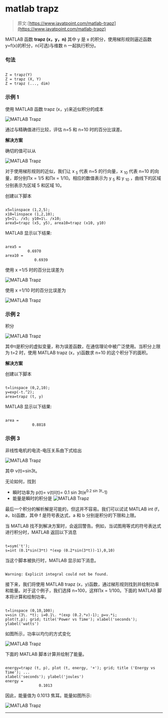# matlab trapz

> 原文:[https://www.javatpoint.com/matlab-trapz](https://www.javatpoint.com/matlab-trapz)

MATLAB 函数 **trapz (x，y，n)** 其中 y 是 x 的积分，使用梯形规则逼近函数 y=f(x)的积分，n(可选)与维数 n 一起执行积分。

### 句法

```

Z = trapz(Y)
Z = trapz (X, Y)
Z = trapz (..., dim)

```

### 示例 1

使用 MATLAB 函数 trapz (x，y)来近似积分的成本

![MATLAB Trapz](../Images/d49d3e4cdf2c021bdb78911f61a595a5.png)

通过与精确值进行比较，评估 n=5 和 n=10 时的百分比误差。

**解决方案**

确切的值可以从

![MATLAB Trapz](../Images/d27e3979c8e06d387116260adb867b08.png)

对于使用梯形规则的近似，我们让 x <sub>5</sub> 代表 n=5 的行向量，x <sub>10</sub> 代表 n=10 的向量，即分别∏x = 1/5 和∏x = 1/10。相应的数值表示为 y <sub>5</sub> 和 y <sub>10</sub> ，曲线下的区域分别表示为区域 5 和区域 10。

创建以下脚本

```

x5=linspace (1,2,5); 
x10=linspace (1,2,10); 
y5=1\. /x5; y10=1\. /x10; 
area5=trapz (x5, y5), area10=trapz (x10, y10)

```

MATLAB 显示以下结果:

```

area5 =
          0.6970
area10 =
             0.6939

```

使用 x =1/5 时的百分比误差为

![MATLAB Trapz](../Images/3cad350954ad6662693b3bc7e1eabd35.png)

使用 x =1/10 时的百分比误差为

![MATLAB Trapz](../Images/58e4f93be4d7da552c80499fc7a803ec.png)

### 示例 2

积分

![MATLAB Trapz](../Images/7c2254727acd69de18ebd1c5031c144e.png)

其中τ是积分的虚拟变量，称为误差函数，在通信理论中被广泛使用。当积分上限为 t=2 时，使用 MATLAB trapz (x，y)函数求 n=10 的这个积分下的面积。

**解决方案**

创建以下脚本

```

t=linspace (0,2,10); 
y=exp(-t.^2); 
area=trapz (t, y)	

```

MATLAB 显示以下结果:

```

area =
            0.8818

```

### 示例 3

非线性电机的电流-电压关系由下式给出

![MATLAB Trapz](../Images/e5635d406d4f4bfe2bcf54b055ee54bb.png)

其中 v(t)=sin3t。

无论如何，找到

*   瞬时功率为
    p(t)= v(t)I(t)= 0.1 sin 3t(e<sup>0.2 sin 3t</sup>-1)
*   能量是瞬时的积分是
    ![MATLAB Trapz](../Images/2f18d34889d8054be7422a4e10e3cc29.png)

最后一个积分的解析解是可能的，但这并不容易。我们可以试试 MATLAB int (f，a，b)函数，其中 f 是符号表达式，a 和 b 分别是积分的下限和上限。

当 MATLAB 找不到解决方案时，会返回警告。例如，当试图用等式的符号表达式进行积分时，MATLAB 返回以下消息

```

t=sym('t');
s=int (0.1*sin(3*t) *(exp (0.2*sin(3*t))-1),0,10)

```

当这个脚本被执行时，MATLAB 显示如下消息。

```

Warning: Explicit integral could not be found. 

```

接下来，我们将使用 MATLAB trapz (x，y)函数，通过梯形规则找到并绘制功率和能量。对于这个例子，我们选择 n=100，这样∏x = 1/100。下面的 MATLAB 脚本将计算和绘制功率。

```

t=linspace (0,10,100);
v=sin (3\. *t); i=0.1\. *(exp (0.2.*v)-1); p=v.*i;
plot(t,p); grid; title('Power vs Time'); xlabel('seconds'); ylabel('watts')

```

如图所示，功率以均匀的方式变化

![MATLAB Trapz](../Images/d3e555c312a972a5f2ace1105ea19f45.png)

下面的 MATLAB 脚本计算并绘制了能量。

```

energy=trapz (t, p), plot (t, energy, '+'); grid; title ('Energy vs Time'); ...
xlabel('seconds'); ylabel('joules')
energy =
               0.1013

```

因此，能量值为 0.1013 焦耳。能量如图所示:

![MATLAB Trapz](../Images/facb5ee76ce3218ae44b8f1e6458e10d.png)

* * *